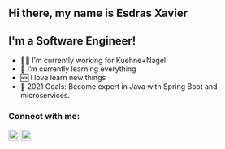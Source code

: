 ## Hi there, my name is Esdras Xavier

## I'm a Software Engineer!

- 👨‍💻 I’m currently working for Kuehne+Nagel
- 🤣 I’m currently learning everything
- 🆕 I love learn new things
- 🤗 2021 Goals: Become expert in Java with Spring Boot and microservices.

### Connect with me:
[<img align="left" alt="esdras-xavier | LinkedIn" width="22px" src="https://cdn.jsdelivr.net/npm/simple-icons@v3/icons/linkedin.svg" />][linkedin]
[<img align="left" alt="Esdras Xavier | Instagram" width="22px" src="https://cdn.jsdelivr.net/npm/simple-icons@v3/icons/instagram.svg" />][instagram]

<br />

[instagram]: https://www.instagram.com/esdras__xavier
[linkedin]: https://www.linkedin.com/in/esdras-xavier
